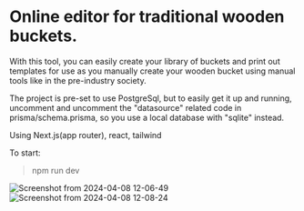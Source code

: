 


# Online editor for traditional wooden buckets.

With this tool, you can easily create your library of buckets and print out templates for use as
you manually create your wooden bucket using manual tools like in the pre-industry society.

The project is pre-set to use PostgreSql, but to easily get it up and running, uncomment and uncomment the "datasource" related code in prisma/schema.prisma, so you use a local database with "sqlite" instead.

Using Next.js(app router), react, tailwind


To start:
> npm run dev

![Screenshot from 2024-04-08 12-06-49](https://github.com/superaniki/laggen-nextjs/assets/2293029/a973401f-4bdb-4f94-b1e5-a2808adfebee)
![Screenshot from 2024-04-08 12-08-24](https://github.com/superaniki/laggen-nextjs/assets/2293029/5e090a38-6693-458a-bb0f-e1b104d3bb79)



